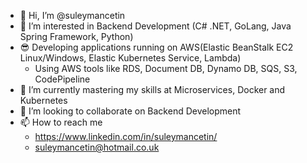 - 👋 Hi, I’m @suleymancetin
- 👀 I’m interested in Backend Development (C# .NET, GoLang, Java Spring Framework, Python)
- 😎 Developing applications running on AWS(Elastic BeanStalk EC2 Linux/Windows, Elastic Kubernetes Service, Lambda)
  - Using AWS tools like RDS, Document DB, Dynamo DB, SQS, S3, CodePipeline
- 🌱 I’m currently mastering my skills at Microservices, Docker and Kubernetes
- 💞️ I’m looking to collaborate on Backend Development
- 📫 How to reach me
  - https://www.linkedin.com/in/suleymancetin/
  - suleymancetin@hotmail.co.uk
